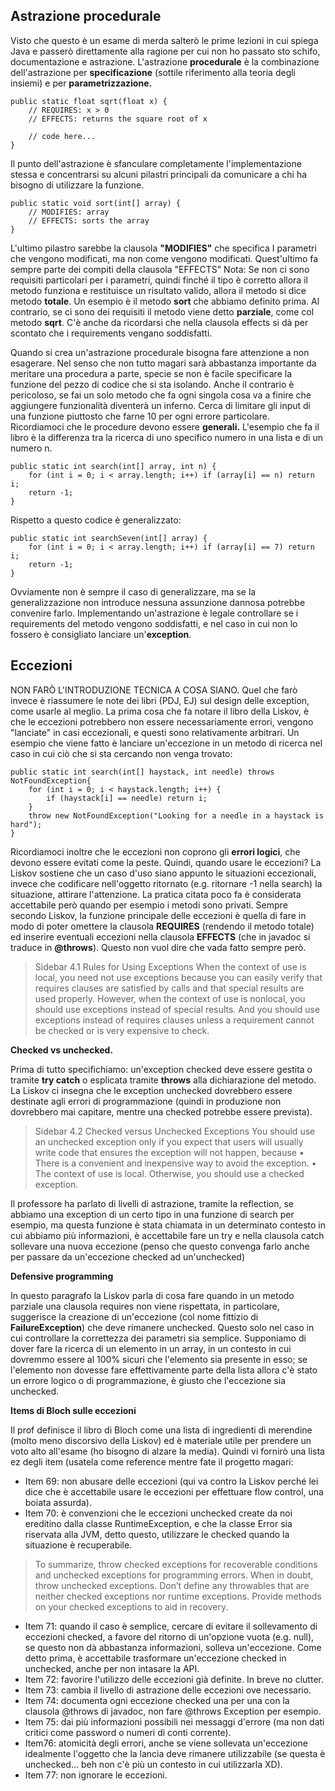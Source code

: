 ## Astrazione procedurale
Visto che questo è un esame di merda salterò le prime lezioni in cui spiega Java e passerò direttamente alla ragione per cui non ho passato sto schifo, documentazione e astrazione.
L'astrazione **procedurale** è la combinazione dell'astrazione per **specificazione** (sottile riferimento alla teoria degli insiemi) e per **parametrizzazione.**

    public static float sqrt(float x) {
	    // REQUIRES: x > 0
	    // EFFECTS: returns the square root of x
	    
		// code here...
    }
Il punto dell'astrazione è sfanculare completamente l'implementazione stessa e concentrarsi su alcuni pilastri principali da comunicare a chi ha bisogno di utilizzare la funzione.

    public static void sort(int[] array) {
	    // MODIFIES: array
	    // EFFECTS: sorts the array
    }
L'ultimo pilastro sarebbe la clausola **"MODIFIES"** che specifica I parametri che vengono modificati, ma non come vengono modificati. Quest'ultimo fa sempre parte dei compiti della clausola "EFFECTS"
Nota: Se non ci sono requisiti particolari per i parametri, quindi finché il tipo è corretto allora il metodo funziona e restituisce un risultato valido, allora il metodo si dice metodo **totale**. Un esempio è il metodo **sort** che abbiamo definito prima. Al contrario, se ci sono dei requisiti il metodo viene detto **parziale**, come col metodo **sqrt**. 
C'è anche da ricordarsi che nella clausola effects si dà per scontato che i requirements vengano soddisfatti.

Quando si crea un'astrazione procedurale bisogna fare attenzione a non esagerare. Nel senso che non tutto magari sarà abbastanza importante da meritare una procedura a parte, specie se non è facile specificare la funzione del pezzo di codice che si sta isolando.
Anche il contrario è pericoloso, se fai un solo metodo che fa ogni singola cosa va a finire che aggiungere funzionalità diventerà un inferno. Cerca di limitare gli input di una funzione piuttosto che farne 10 per ogni errore particolare.
Ricordiamoci che le procedure devono essere **generali.** L'esempio che fa il libro è la differenza tra la ricerca di uno specifico numero in una lista e di un numero n.

    public static int search(int[] array, int n) {
	    for (int i = 0; i < array.length; i++) if (array[i] == n) return i;
	    return -1;
    }
   Rispetto a questo codice è generalizzato:

    public static int searchSeven(int[] array) {
	    for (int i = 0; i < array.length; i++) if (array[i] == 7) return i;
	    return -1;
    }
   Ovviamente non è sempre il caso di generalizzare, ma se la generalizzazione non introduce nessuna assunzione dannosa potrebbe convenire farlo.
   Implementando un'astrazione è legale controllare se i requirements del metodo vengono soddisfatti, e nel caso in cui non lo fossero è consigliato lanciare un'**exception**.
## Eccezioni
NON FARÒ L'INTRODUZIONE TECNICA A COSA SIANO. Quel che farò invece è riassumere le note dei libri (PDJ, EJ) sul design delle exception, come usarle al meglio.
La prima cosa che fa notare il libro della Liskov, è che le eccezioni potrebbero non essere necessariamente errori, vengono "lanciate" in casi eccezionali, e questi sono relativamente arbitrari.
Un esempio che viene fatto è lanciare un'eccezione in un metodo di ricerca nel caso in cui ciò che si sta cercando non venga trovato:

    public static int search(int[] haystack, int needle) throws NotFoundException{
	    for (int i = 0; i < haystack.length; i++) {
		    if (haystack[i] == needle) return i;
	    }
	    throw new NotFoundException("Looking for a needle in a haystack is hard");
    }
Ricordiamoci inoltre che le eccezioni non coprono gli **errori logici**, che devono essere evitati come la peste. Quindi, quando usare le eccezioni? La Liskov sostiene che un caso d'uso siano appunto le situazioni eccezionali, invece che codificare nell'oggetto ritornato (e.g. ritornare -1 nella search) la situazione, attirare l'attenzione. La pratica citata poco fa è considerata accettabile però quando per esempio i metodi sono privati.
Sempre secondo Liskov, la funzione principale delle eccezioni è quella di fare in modo di poter omettere la clausola **REQUIRES** (rendendo il metodo totale) ed inserire eventuali eccezioni nella clausola **EFFECTS** (che in javadoc si traduce in **@throws**). Questo non vuol dire che vada fatto sempre però.

> Sidebar 4.1 Rules for Using Exceptions
When the context of use is local, you need not use exceptions because you can easily verify
that requires clauses are satisfied by calls and that special results are used properly.
However, when the context of use is nonlocal, you should use exceptions instead of special
results. And you should use exceptions instead of requires clauses unless a requirement
cannot be checked or is very expensive to check.

**Checked vs unchecked.**

Prima di tutto specifichiamo: un'exception checked deve essere gestita o tramite **try catch** o esplicata tramite **throws** alla dichiarazione del metodo. La Liskov ci insegna che le exception unchecked dovrebbero essere destinate agli errori di programmazione (quindi in produzione non dovrebbero mai capitare, mentre una checked potrebbe essere prevista).

> Sidebar 4.2 Checked versus Unchecked Exceptions
You should use an unchecked exception only if you expect that users will usually write code
that ensures the exception will not happen, because
• There is a convenient and inexpensive way to avoid the exception.
• The context of use is local.
Otherwise, you should use a checked exception.

Il professore ha parlato di livelli di astrazione, tramite la reflection, se abbiamo una exception di un certo tipo in una funzione di search per esempio, ma questa funzione è stata chiamata in un determinato contesto in cui abbiamo più informazioni, è accettabile fare un try e nella clausola catch sollevare una nuova eccezione (penso che questo convenga farlo anche per passare da un'eccezione checked ad un'unchecked)

**Defensive programming**

In questo paragrafo la Liskov parla di cosa fare quando in un metodo parziale una clausola requires non viene rispettata, in particolare, suggerisce la creazione di un'eccezione (col nome fittizio di **FailureException**) che deve rimanere unchecked. Questo solo nel caso in cui controllare la correttezza dei parametri sia semplice.
Supponiamo di dover fare la ricerca di un elemento in un array, in un contesto in cui dovremmo essere al 100% sicuri che l'elemento sia presente in esso; se l'elemento non dovesse fare effettivamente parte della lista allora c'è stato un errore logico o di programmazione, è giusto che l'eccezione sia unchecked.

**Items di Bloch sulle eccezioni**

Il prof definisce il libro di Bloch come una lista di ingredienti di merendine (molto meno discorsivo della Liskov) ed è materiale utile per prendere un voto alto all'esame (ho bisogno di alzare la media). Quindi vi fornirò una lista ez degli item (usatela come reference mentre fate il progetto magari:

- Item 69: non abusare delle eccezioni (qui va contro la Liskov perché lei dice che è accettabile usare le eccezioni per effettuare flow control, una boiata assurda).
- Item 70: è convenzioni che le eccezioni unchecked create da noi ereditino dalla classe RuntimeException, e che la classe Error sia riservata alla JVM, detto questo, utilizzare le checked quando la situazione è recuperabile.

> To summarize, throw checked exceptions for recoverable conditions and
unchecked exceptions for programming errors. When in doubt, throw unchecked
exceptions. Don’t define any throwables that are neither checked exceptions nor
runtime exceptions. Provide methods on your checked exceptions to aid in
recovery.

- Item 71: quando il caso è semplice, cercare di evitare il sollevamento di eccezioni checked, a favore del ritorno di un'opzione vuota (e.g. null), se questo non dà abbastanza informazioni, solleva un'eccezione. Come detto prima, è accettabile trasformare un'eccezione checked in unchecked, anche per non intasare la API.
- Item 72: favorire l'utilizzo delle eccezioni già definite. In breve no clutter.
- Item 73: cambia il livello di astrazione delle eccezioni ove necessario.
- Item 74: documenta ogni eccezione checked una per una con la clausola @throws di javadoc, non fare @throws Exception per esempio.
- Item 75: dai più informazioni possibili nei messaggi d'errore (ma non dati critici come password o numeri di conti corrente).
- Item76: atomicità degli errori, anche se viene sollevata un'eccezione idealmente l'oggetto che la lancia deve rimanere utilizzabile (se questa è unchecked... beh non c'è più un contesto in cui utilizzarla XD).
- Item 77: non ignorare le eccezioni.


